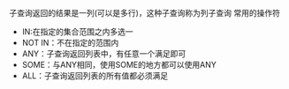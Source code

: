 子查询返回的结果是一列(可以是多行)，这种子查询称为列子查询
常用的操作符
- IN:在指定的集合范围之内多选一
- NOT IN：不在指定的范围内
- ANY：子查询返回列表中，有任意一个满足即可
- SOME：与ANY相同，使用SOME的地方都可以使用ANY
- ALL：子查询返回列表的所有值都必须满足
